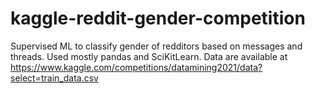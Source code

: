 # kaggle-reddit-gender-competition
Supervised ML to classify gender of redditors based on messages and threads. Used mostly pandas and SciKitLearn.
Data are available at https://www.kaggle.com/competitions/datamining2021/data?select=train_data.csv
